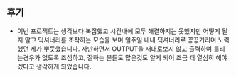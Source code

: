 ## 후기

- 이번 프로젝트는 생각보다 복잡했고 시간내에 모두 해결하지는 못했지만 
어떻게 될지 알고 딕셔너리를 조작하는 모습을 보며 일주일 내내 딕셔너리로 끙끙거리며 노력했던 제가 뿌듯했습니다.
자만하면서 OUTPUT을 재대로보지 않고 출력하여 틀리는경우가 없도록 조심하고, 잘하는 분들도 많은것도 알게 되어
조금 더 열심히 해야겠다고 생각하게 되었습니다.